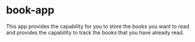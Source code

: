 # book-app
This app provides the capability for you to store the books you want to read and provides the capability to track the books that you have already read.
